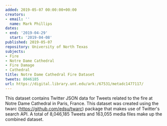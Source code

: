 ```yaml
---
added: 2019-05-07 00:00:00+00:00
creators:
- email: ''
  name: Mark Phillips
dates:
- end: '2019-04-29'
  start: '2019-04-08'
published: 2019-05-07
repository: University of North Texas
subjects:
- Fire
- Notre Dame Cathedral
- Fire Damage
- Cathedral
title: Notre Dame Cathedral Fire Dataset
tweets: 8046185
url: https://digital.library.unt.edu/ark:/67531/metadc1477117/
---
```


This dataset contains Twitter JSON data for Tweets related to the fire at  Notre Dame Cathedral in Paris, France. This dataset was created using the twarc  (https://github.com/edsu/twarc) package that makes use of Twitter's search API.  A total of 8,046,185 Tweets and 163,055 media files make up the combined dataset. 
